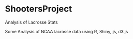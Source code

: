 # ShootersProject
Analysis of Lacrosse Stats

Some Analysis of NCAA lacrosse data using R, Shiny, js, d3.js
